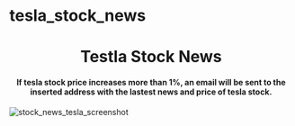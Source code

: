 # tesla_stock_news


<h1 align="center"> Testla Stock News </h1>
<h4 align="center"> If tesla stock price increases more than 1%, an email will be sent to the inserted address with the lastest news and price of tesla stock. </h4>

![stock_news_tesla_screenshot](https://user-images.githubusercontent.com/99426154/202301261-a41257db-e7d5-4d2b-836d-62edeb723553.png)
